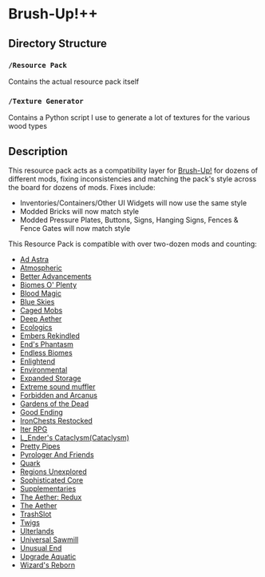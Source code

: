 # Brush-Up!++

## Directory Structure

### `/Resource Pack`

Contains the actual resource pack itself

### `/Texture Generator`

Contains a Python script I use to generate a lot of textures for the various wood types

## Description

This resource pack acts as a compatibility layer for [Brush-Up!](https://modrinth.com/resourcepack/brush-up) for dozens of different mods, fixing inconsistencies and matching the pack's style across the board for dozens of mods. Fixes include:

- Inventories/Containers/Other UI Widgets will now use the same style
- Modded Bricks will now match style
- Modded Pressure Plates, Buttons, Signs, Hanging Signs, Fences & Fence Gates will now match style

This Resource Pack is compatible with over two-dozen mods and counting:

- [Ad Astra](https://modrinth.com/mod/ad-astra)
- [Atmospheric](https://modrinth.com/mod/atmospheric)
- [Better Advancements](https://modrinth.com/mod/better-advancements)
- [Biomes O' Plenty](https://modrinth.com/mod/biomes-o-plenty)
- [Blood Magic](https://modrinth.com/mod/blood-magic)
- [Blue Skies](https://modrinth.com/mod/blue-skies)
- [Caged Mobs](https://modrinth.com/mod/caged-mobs)
- [Deep Aether](https://modrinth.com/mod/deep-aether)
- [Ecologics](https://modrinth.com/mod/ecologics)
- [Embers Rekindled](https://modrinth.com/mod/embers)
- [End's Phantasm](https://www.curseforge.com/minecraft/mc-mods/phantasm)
- [Endless Biomes](https://modrinth.com/mod/endless-biomes)
- [Enlightend](https://modrinth.com/mod/enlightend)
- [Environmental](https://modrinth.com/mod/environmental)
- [Expanded Storage](https://modrinth.com/mod/expanded-storage)
- [Extreme sound muffler](https://modrinth.com/mod/extreme_sound_muffler)
- [Forbidden and Arcanus ](https://modrinth.com/mod/forbidden-arcanus)
- [Gardens of the Dead](https://modrinth.com/mod/gardens-of-the-dead)
- [Good Ending](https://modrinth.com/mod/good-ending)
- [IronChests Restocked](https://modrinth.com/mod/ironchests)
- [Iter RPG](https://www.curseforge.com/minecraft/mc-mods/iter-rpg)
- [L_Ender's Cataclysm(Cataclysm)](<https://modrinth.com/mod/l_enders-cataclysm(cataclysm)>)
- [Pretty Pipes](https://modrinth.com/mod/pretty-pipes)
- [Pyrologer And Friends](https://www.curseforge.com/minecraft/mc-mods/pyrologer-and-friends)
- [Quark](https://modrinth.com/mod/quark)
- [Regions Unexplored](https://modrinth.com/mod/regions-unexplored)
- [Sophisticated Core](https://www.curseforge.com/minecraft/mc-mods/sophisticated-core)
- [Supplementaries](https://modrinth.com/mod/supplementaries)
- [The Aether: Redux](https://modrinth.com/mod/the-aether-redux)
- [The Aether](https://modrinth.com/mod/aether)
- [TrashSlot](https://modrinth.com/mod/trashslot)
- [Twigs](https://modrinth.com/mod/twigs)
- [Ulterlands](https://www.curseforge.com/minecraft/mc-mods/the-ulterlands)
- [Universal Sawmill](https://modrinth.com/mod/universal-sawmill)
- [Unusual End](https://modrinth.com/mod/unusual_end)
- [Upgrade Aquatic](https://modrinth.com/mod/upgrade-aquatic)
- [Wizard's Reborn](https://modrinth.com/mod/wizards-reborn)
